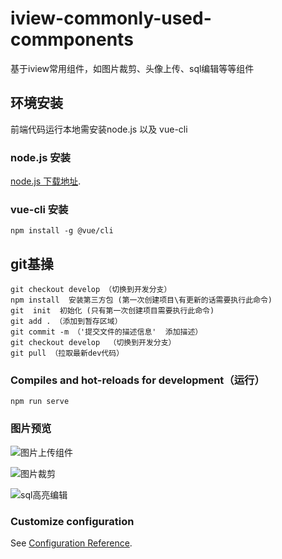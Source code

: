 # iview-commonly-used-commponents
基于iview常用组件，如图片裁剪、头像上传、sql编辑等等组件

## 环境安装

前端代码运行本地需安装node.js 以及 vue-cli

### node.js 安装
[node.js 下载地址](https://nodejs.org/zh-cn/").
### vue-cli 安装
```
npm install -g @vue/cli
```

## git基操
```
git checkout develop （切换到开发分支）
npm install  安装第三方包 (第一次创建项目\有更新的话需要执行此命令)
git  init  初始化 (只有第一次创建项目需要执行此命令)
git add . （添加到暂存区域）
git commit -m （'提交文件的描述信息'  添加描述）
git checkout develop  （切换到开发分支）
git pull （拉取最新dev代码）
```


### Compiles and hot-reloads for development（运行）
```
npm run serve
```
### 图片预览

![图片上传组件](assets/2.png)

![图片裁剪](assets/1.png)

![sql高亮编辑](assets/3.png)

### Customize configuration
See [Configuration Reference](https://cli.vuejs.org/config/).
